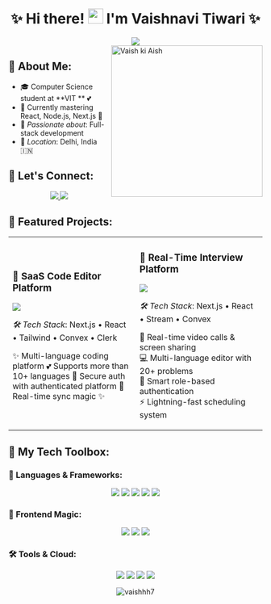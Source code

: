 <h1 align="center">✨ Hi there! <img src="https://raw.githubusercontent.com/MartinHeinz/MartinHeinz/master/wave.gif" height="30"> I'm Vaishnavi Tiwari ✨</h1>

<div align="center">
  <img src="https://readme-typing-svg.herokuapp.com/?lines=Full-Stack+Developer+💖;Frontend+Enthusiast+🌸;Code+Creator+🦄;&font=Fira%20Code&center=true&width=380&height=50&duration=4000&pause=1000&color=FF69B4">
</div>

<img align="right" alt="Vaish ki Aish" width="300" src="https://static.wikia.nocookie.net/legendsofthemultiuniverse/images/b/b9/Giphy3_psyduck.gif/revision/latest?cb=20191022064628">

## 🌸 About Me:
- 🎓 Computer Science student at **VIT **  💕
- 🌱 Currently mastering React, Node.js, Next.js 🌿 
- 🌟 *Passionate about*: Full-stack development
- 📍 *Location*: Delhi, India 🇮🇳

## 💖 Let's Connect:
<p align="center">
<a href="https://linkedin.com/in/vaishnavi-tiwari-343725250">
  <img src="https://img.shields.io/badge/LinkedIn-💕%20Let's%20Connect!-FF69B4?style=for-the-badge&logo=linkedin&logoColor=white&labelColor=FF1493"/>
</a>
<a href="mailto:vaishnavitiwari968@gmail.com">
  <img src="https://img.shields.io/badge/Email-💌%20Say%20Hello!-98FB98?style=for-the-badge&logo=gmail&logoColor=white&labelColor=32CD32"/>
</a>
</p>

## 🌟 Featured Projects:

<table align="center">
<tr>
<td width="50%">

### 🎨 SaaS Code Editor Platform
<img src="https://img.shields.io/badge/Status-✨%20Live-FF69B4?style=flat-square"/>

*🛠 Tech Stack*: Next.js • React • Tailwind • Convex • Clerk

✨ Multi-language coding platform
💕 Supports more than 10+ languages
🔐 Secure auth with authenticated platform
🌈 Real-time sync magic ✨

</td>
<td width="50%">

### 💼 Real-Time Interview Platform
<img src="https://img.shields.io/badge/Status-🚀%20Active-98FB98?style=flat-square"/>

*🛠 Tech Stack*: Next.js • React • Stream • Convex

🎥 Real-time video calls & screen sharing  
💻 Multi-language editor with 20+ problems  
👥 Smart role-based authentication  
⚡ Lightning-fast scheduling system

</td>
</tr>
</table>

## 🌈 My Tech Toolbox:

### 💖 Languages & Frameworks:
<p align="center">
<img src="https://img.shields.io/badge/Java-💖-FF69B4?style=for-the-badge&logo=java&logoColor=white&labelColor=FF1493"/> 
<img src="https://img.shields.io/badge/JavaScript-✨-FFB6C1?style=for-the-badge&logo=javascript&logoColor=white&labelColor=FF69B4"/> 
<img src="https://img.shields.io/badge/React-🌸-98FB98?style=for-the-badge&logo=react&logoColor=white&labelColor=32CD32"/> 
<img src="https://img.shields.io/badge/Next.js-🦄-DDA0DD?style=for-the-badge&logo=next.js&logoColor=white&labelColor=9370DB"/>
<img src="https://img.shields.io/badge/Node.js-🌿-90EE90?style=for-the-badge&logo=node.js&logoColor=white&labelColor=228B22"/>
</p>

### 🎨 Frontend Magic:
<p align="center">
<img src="https://img.shields.io/badge/HTML5-💕-FFB6C1?style=for-the-badge&logo=html5&logoColor=white&labelColor=FF69B4"/> 
<img src="https://img.shields.io/badge/CSS3-🌸-98FB98?style=for-the-badge&logo=css3&logoColor=white&labelColor=32CD32"/> 
<img src="https://img.shields.io/badge/Tailwind-🦋-DDA0DD?style=for-the-badge&logo=tailwind-css&logoColor=white&labelColor=9370DB"/>
</p>

### 🛠 Tools & Cloud:
<p align="center">
<img src="https://img.shields.io/badge/AWS-☁-FFB6C1?style=for-the-badge&logo=amazonaws&logoColor=white&labelColor=FF69B4"/> 
<img src="https://img.shields.io/badge/MySQL-💎-98FB98?style=for-the-badge&logo=mysql&logoColor=white&labelColor=32CD32"/> 
<img src="https://img.shields.io/badge/Git-🌟-DDA0DD?style=for-the-badge&logo=git&logoColor=white&labelColor=9370DB"/> 
<img src="https://img.shields.io/badge/VS%20Code-💖-FFB6C1?style=for-the-badge&logo=visual-studio-code&logoColor=white&labelColor=FF69B4"/>
</p>
<p align="center"> 
  <img src="https://komarev.com/ghpvc/?username=vaishhh7&label=Profile%20views&color=0e75b6&style=flat" alt="vaishhh7" /> 
</p>
</div>
